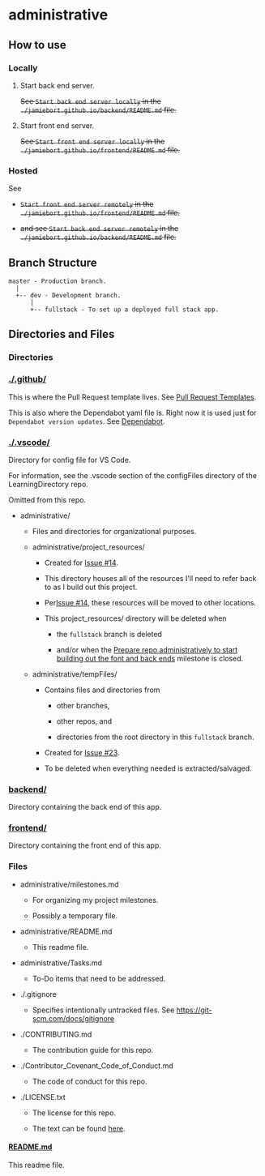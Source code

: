 # administrative

## How to use

### Locally

1. Start back end server.

   ~~See `Start back end server locally` in the `./jamiebort.github.io/backend/README.md` file.~~

2. Start front end server.

   ~~See `Start front end server locally` in the `./jamiebort.github.io/frontend/README.md` file.~~

### Hosted

See

- ~~`Start front end server remotely` in the `./jamiebort.github.io/frontend/README.md` file.~~

- ~~and see `Start back end server remotely` in the `./jamiebort.github.io/backend/README.md` file.~~

## Branch Structure

```
master - Production branch.
  |
  +-- dev - Development branch.
      |
      +-- fullstack - To set up a deployed full stack app.
```

## Directories and Files

### Directories

### [./.github/](../.github)

This is where the Pull Request template lives. See [Pull Request Templates](https://github.com/JamieBort/LearningDirectory/tree/master/Git/pull_request_templates).

This is also where the Dependabot yaml file is. Right now it is used just for `Dependabot version updates`. See [Dependabot](https://github.com/JamieBort/LearningDirectory/tree/master/Git/security#dependabot).

### [./.vscode/](../.vscode)

Directory for config file for VS Code.

For information, see the .vscode section of the configFiles directory of the LearningDirectory repo.

Omitted from this repo.

- administrative/

  - Files and directories for organizational purposes.

  - administrative/project_resources/

    - Created for [Issue #14](https://github.com/JamieBort/Personal-Dashboard/issues/14).

    - This directory houses all of the resources I'll need to refer back to as I build out this project.

    - Per[Issue #14](https://github.com/JamieBort/Personal-Dashboard/issues/14), these resources will be moved to other locations.

    - This project_resources/ directory will be deleted when

      - the `fullstack` branch is deleted

      - and/or when the [Prepare repo administratively to start building out the font and back ends](https://github.com/JamieBort/Personal-Dashboard/milestone/3) milestone is closed.

  - administrative/tempFiles/

    - Contains files and directories from

      - other branches,

      - other repos, and

      - directories from the root directory in this `fullstack` branch.

    - Created for [Issue #23](https://github.com/JamieBort/Personal-Dashboard/issues/23).

    - To be deleted when everything needed is extracted/salvaged.

### [backend/](../backend)

Directory containing the back end of this app.

### [frontend/](../frontend)

Directory containing the front end of this app.

### Files

- administrative/milestones.md

  - For organizing my project milestones.

  - Possibly a temporary file.

- administrative/README.md

  - This readme file.

- administrative/Tasks.md

  - To-Do items that need to be addressed.

- ./.gitignore

  - Specifies intentionally untracked files. See https://git-scm.com/docs/gitignore

- ./CONTRIBUTING.md

  - The contribution guide for this repo.

- ./Contributor_Covenant_Code_of_Conduct.md

  - The code of conduct for this repo.

- ./LICENSE.txt

  - The license for this repo.

  - The text can be found [here](../LICENSE.txt).

#### [README.md](./README.md)

This readme file.
